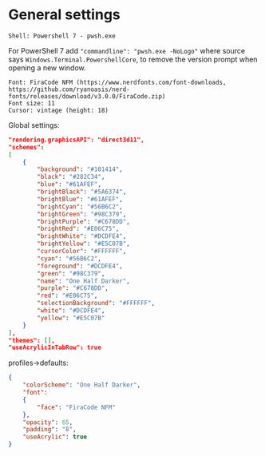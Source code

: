 # General settings

```
Shell: Powershell 7 - pwsh.exe
```
For PowerShell 7 add ``"commandline": "pwsh.exe -NoLogo"`` where source says ``Windows.Terminal.PowershellCore``, to remove the version prompt when opening a new window.

```
Font: FiraCode NFM (https://www.nerdfonts.com/font-downloads, https://github.com/ryanoasis/nerd-fonts/releases/download/v3.0.0/FiraCode.zip)
Font size: 11
Cursor: vintage (height: 18)
```

Global settings:
```json
"rendering.graphicsAPI": "direct3d11",
"schemes": 
[
    {
        "background": "#101414",
        "black": "#282C34",
        "blue": "#61AFEF",
        "brightBlack": "#5A6374",
        "brightBlue": "#61AFEF",
        "brightCyan": "#56B6C2",
        "brightGreen": "#98C379",
        "brightPurple": "#C678DD",
        "brightRed": "#E06C75",
        "brightWhite": "#DCDFE4",
        "brightYellow": "#E5C07B",
        "cursorColor": "#FFFFFF",
        "cyan": "#56B6C2",
        "foreground": "#DCDFE4",
        "green": "#98C379",
        "name": "One Half Darker",
        "purple": "#C678DD",
        "red": "#E06C75",
        "selectionBackground": "#FFFFFF",
        "white": "#DCDFE4",
        "yellow": "#E5C07B"
    }
],
"themes": [],
"useAcrylicInTabRow": true
```

profiles->defaults:
```json
{
    "colorScheme": "One Half Darker",
    "font": 
    {
        "face": "FiraCode NFM"
    },
    "opacity": 65,
    "padding": "8",
    "useAcrylic": true
}
```
